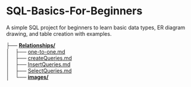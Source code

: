 # SQL-Basics-For-Beginners
A simple SQL project for beginners to learn basic data types, ER diagram drawing, and table creation with examples.

├── [**Relationships/**](./Relationships)<br>
│&nbsp;&nbsp;&nbsp;&nbsp;├── [one-to-one.md](./Relationships/one-to-one%20Relationship/one-to-one.md)<br>
│&nbsp;&nbsp;&nbsp;&nbsp;├── [createQueries.md](./Relationships/one-to-one%20Relationship/createQueries.md)<br>
│&nbsp;&nbsp;&nbsp;&nbsp;├── [InsertQueries.md](./Relationships/one-to-one%20Relationship/InsertQueries.md)<br>
│&nbsp;&nbsp;&nbsp;&nbsp;├── [SelectQueries.md](./Relationships/one-to-one%20Relationship/SelectQueries.md)<br>
│&nbsp;&nbsp;&nbsp;&nbsp;└── [**images/**](./Relationships/one-to-one%20Relationship/images/)<br>


